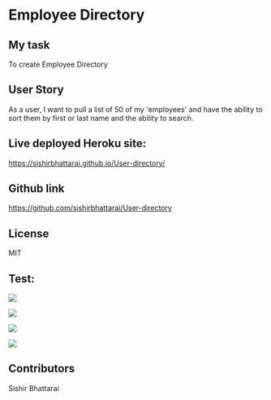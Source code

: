 # Employee Directory

## My task
To create Employee Directory

## User Story

As a user, I want to pull a list of 50 of my 'employees' and have the ability to sort them by first or last name and the ability to search.

## Live deployed Heroku site: 

https://sishirbhattarai.github.io/User-directory/

## Github link

https://github.com/sishirbhattarai/User-directory

## License
MIT

## Test:
![](./Assets/Capture1.PNG)

![](./Assets/Capture2.PNG)

![](./Assets/Capture3.PNG)

![](./Assets/Capture4.PNG)

## Contributors
Sishir Bhattarai
